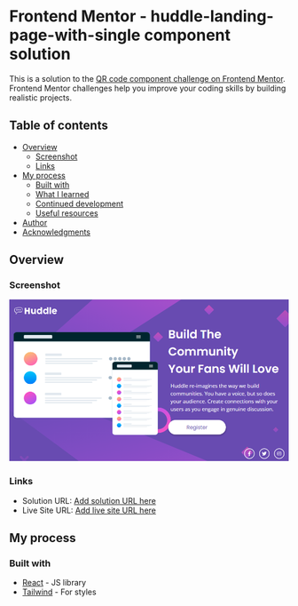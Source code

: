 # Frontend Mentor - huddle-landing-page-with-single component solution

This is a solution to the [QR code component challenge on Frontend Mentor](https://www.frontendmentor.io/challenges/huddle-landing-page-with-a-single-introductory-section-B_2Wvxgi0). Frontend Mentor challenges help you improve your coding skills by building realistic projects.

## Table of contents

- [Overview](#overview)
  - [Screenshot](#screenshot)
  - [Links](#links)
- [My process](#my-process)
  - [Built with](#built-with)
  - [What I learned](#what-i-learned)
  - [Continued development](#continued-development)
  - [Useful resources](#useful-resources)
- [Author](#author)
- [Acknowledgments](#acknowledgments)

## Overview

### Screenshot

![](./screenshot.PNG)

### Links

- Solution URL: [Add solution URL here](https://github.com/mehdias63/Huddle-landing-page-with-single-introductory-section)
- Live Site URL: [Add live site URL here](https://huddle-landing-page-with-single-introductory-section-gray.vercel.app/)

## My process

### Built with

- [React](https://reactjs.org/) - JS library
- [Tailwind](https://tailwindcss.com/) - For styles

